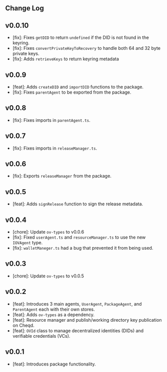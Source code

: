 ## Change Log

## v0.0.10
- [fix]: Fixes `getDID` to return `undefined` if the DID is not found in the keyring.
- [fix]: Fixes `convertPrivateKeyToRecovery` to handle both 64 and 32 byte private keys.
- [fix]: Adds `retrieveKeys` to return keyring metadata

## v0.0.9
- [feat]: Adds `createDID` and `importDID` functions to the package.
- [fix]: Fixes `parentAgent` to be exported from the package.

## v0.0.8
- [fix]: Fixes imports in `parentAgent.ts`.

## v0.0.7
- [fix]: Fixes imports in `releaseManager.ts`.

## v0.0.6
- [fix]: Exports `releaseManager` from the package.

## v0.0.5
- [feat]: Adds `signRelease` function to sign the release metadata.

## v0.0.4
- [chore]: Update `ov-types` to v0.0.6
- [fix]: Fixed `userAgent.ts` and `resourceManager.ts` to use the new `IOVAgent` type.
- [fix]: `walletManeger.ts` had a bug that prevented it from being used.

## v0.0.3 
- [chore]: Update `ov-types` to v0.0.5

## v0.0.2
- [feat]: Introduces 3 main agents, `UserAgent`, `PackageAgent`, and `ParentAgent` each with their own stores.
- [feat]: Adds `ov-types` as a dependency.
- [feat]: Resource manager and publish/working directory key publication on Cheqd.
- [feat]: `OVId` class to manage decentralized identities (DIDs) and verifiable credentials (VCs).

## v0.0.1
- [feat]: Introduces package functionality.